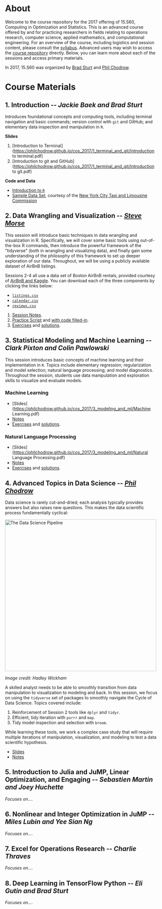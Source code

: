 # About

Welcome to the course repository for the 2017 offering of 15.S60, Computing in Optimization and Statistics. This is an advanced course offered by and for practicing researchers in fields relating to operations research, computer science, applied mathematics, and computational engineering. For an overview of the course, including logistics and session content, please consult the [syllabus](https://philchodrow.github.io/cos_2017/syllabus.pdf). Advanced users may wish to access the [course repository](https://github.com/PhilChodrow/cos_2017) directly. Below, you can learn more about each of the sessions and access primary materials. 

In 2017, 15.S60 was organized by [Brad Sturt](https://github.com/brad-sturt) and [Phil Chodrow](https://philchodrow.github.io/).

# Course Materials

## 1. Introduction -- *Jackie Baek and Brad Sturt*
Introduces foundational concepts and computing tools, including terminal navigation and basic commands; version control with `git` and GitHub; and elementary data inspection and manipulation in `R`. 

**Slides**

1. [Introduction to Terminal](https://philchodrow.github.io/cos_2017/1_terminal_and_git/Introduction to terminal.pdf)
2. [Introduction to git and GitHub](https://philchodrow.github.io/cos_2017/1_terminal_and_git/Introduction to git.pdf)

**Code and Data**

- [Introduction to `R`](https://philchodrow.github.io/cos_2017/1_terminal_and_git/intro.R)
- [Sample Data Set](https://philchodrow.github.io/cos_2017/1_terminal_and_git/taxi_data.csv), courtesy of the [New York City Taxi and Limousine Commission](http://www.nyc.gov/html/tlc/html/about/trip_record_data.shtml)

## 2. Data Wrangling and Visualization -- [*Steve Morse*](http://web.mit.edu/stmorse/www/)
This session will introduce basic techniques in data wrangling and visualization in R.  Specifically, we will cover some basic tools using out-of-the-box R commands, then introduce the powerful framework of the "tidyverse" (both in wrangling and visualizing data), and finally gain some understanding of the philosophy of this framework to set up deeper exploration of our data.  Throughout, we will be using a publicly available dataset of AirBnB listings.

Sessions 2-4 all use a data set of Boston AirBnB rentals, provided courtesy of [AirBnB and Kaggle](https://www.kaggle.com/airbnb/boston). You can download each of the three components by clicking the links below: 

- [`listings.csv`](https://philchodrow.github.io/cos_2017/data/listings.csv)
- [`calendar.csv`](https://philchodrow.github.io/cos_2017/data/calendar.csv)
- [`reviews.csv`](https://philchodrow.github.io/cos_2017/data/reviews.csv)

1. [Session Notes](https://philchodrow.github.io/cos_2017/2_wrangling_and_viz/S2_master.html).
2. [Practice Script](https://philchodrow.github.io/cos_2017/2_wrangling_and_viz/S2_script.R) and [with code filled-in](https://philchodrow.github.io/cos_2017/2_wrangling_and_viz/S2_script_full.R).
3. [Exercises](https://philchodrow.github.io/cos_2017/2_wrangling_and_viz/S2_exercises.R) and [solutions](https://philchodrow.github.io/cos_2017/2_wrangling_and_viz/S2_exercises_solved.R).

## 3. Statistical Modeling and Machine Learning -- *Clark Pixton and Colin Pawlowski*

This session introduces basic concepts of machine learning and their implementation in `R`. Topics include elementary regression; regularization and model selection; natural language processing; and model diagnostics. Throughout the session, students use data manipulation and exploration skills to visualize and evaluate models. 

### Machine Learning

- [Slides](https://philchodrow.github.io/cos_2017/3_modeling_and_ml/Machine Learning.pdf)
- [Notes](https://github.com/PhilChodrow/cos_2017/3_modeling_and_ml/S3_R_script_1.html)
- [Exercises](cos_2017/3_modeling_and_ml/S3_Exercises_1.R) and [solutions](cos_2017/3_modeling_and_ml/S3_Exercises_1_solved.R).

### Natural Language Processing

- [Slides](https://philchodrow.github.io/cos_2017/3_modeling_and_ml/Natural Language Processing.pdf)
- [Notes](cos_2017/3_modeling_and_ml/script_2_complete.html)
- [Exercises]() and [solutions]().

## 4. Advanced Topics in Data Science -- [*Phil Chodrow*](https://philchodrow.github.io/)
Data science is rarely cut-and-dried; each analysis typically provides answers but also raises new questions. This makes the data scientific process fundamentally cyclical:

<img src="https://ismayc.github.io/moderndiver-book/images/tidy1.png" alt="The Data Science Pipeline" style="width: 500px;"/>

*Image credit: Hadley Wickham*

A skilled analyst needs to be able to smoothly transition from data manipulation to visualization to modeling and back. In this session, we focus on using the `tidyverse` set of packages to smoothly navigate the Cycle of Data Science. Topics covered include:

1. Reinforcement of Session 2 tools like `dplyr` and `tidyr`.
2. Efficient, tidy iteration with `purrr` and `map`. 
3. Tidy model inspection and selection with `broom`. 

While learning these tools, we work a complex case study that will require multiple iterations of manipulation, visualization, and modeling to test a data scientific hypothesis. 

- [Slides](https://philchodrow.github.io/cos_2017/4_advanced_topics/slides.html)
- [Notes](https://philchodrow.github.io/cos_2017/4_advanced_topics/notes.html)

## 5. Introduction to Julia and JuMP, Linear Optimization, and Engaging -- *Sebastien Martin and Joey Huchette*
*Focuses on....*


## 6. Nonlinear and Integer Optimization in JuMP --  *Miles Lubin and Yee Sian Ng*
*Focuses on....*

## 7. Excel for Operations Research -- *Charlie Thraves*
*Focuses on....*

## 8. Deep Learning in TensorFlow Python -- *Eli Gutin and Brad Sturt*
*Focuses on....*

